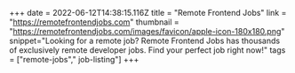 +++
date = 2022-06-12T14:38:15.116Z
title = "Remote Frontend Jobs"
link = "https://remotefrontendjobs.com"
thumbnail = "https://remotefrontendjobs.com/images/favicon/apple-icon-180x180.png"
snippet="Looking for a remote job? Remote Frontend Jobs has thousands of exclusively remote developer jobs. Find your perfect job right now!"
tags = ["remote-jobs"," job-listing"]
+++
